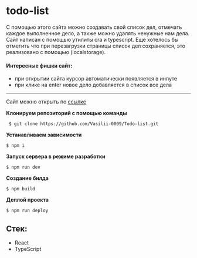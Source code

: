 # todo-list

С помощью этого сайта можно создавать свой список дел, отмечать каждое выполненное дело, а также можно удалять ненужные нам дела.
Сайт написан с помощью утилиты cra и typescript. Еще хотелось бы отметить что при перезагрузки страницы список дел сохраняется, это реализовано с помощью (localstorage).

#### Интересные фишки сайт:

- при открытии сайта курсор автоматически появляется в инпуте
- при клике на enter новое дело добавляется в список все дела

---

Сайт можно открыть по [ссылке](https://vasilii-0009.github.io/)

**Клонируем репозиторий c помощью команды**

```
 $ git clone https://github.com/Vasilii-0009/Todo-list.git
```

**Устанавливаем зависимости**

```
$ npm i
```

**Запуск сервера в режиме разработки**

```
$ npm run dev
```

**Создание билда**

```
$ npm build
```

**Деплой проекта**

```
$ npm run deploy
```

## Стек:

- React
- TypeScript
